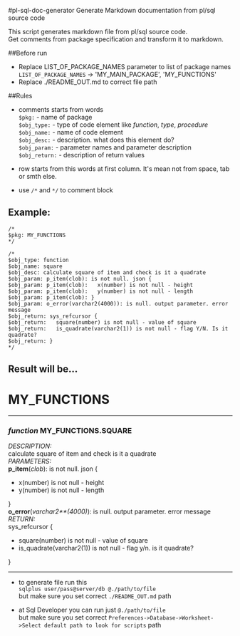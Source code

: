 #pl-sql-doc-generator
Generate Markdown documentation from pl/sql source code

This script generates markdown file from pl/sql source code.  
Get comments from package specification and transform it to markdown.  

##Before run
- Replace LIST_OF_PACKAGE_NAMES parameter to list of package names
`LIST_OF_PACKAGE_NAMES` -> 'MY\_MAIN\_PACKAGE', 'MY\_FUNCTIONS'
- Replace ./README_OUT.md to correct file path

##Rules
- comments starts from words  
`$pkg:` - name of package  
`$obj_type:` - type of code element like _function_, _type_, _procedure_  
`$obj_name:` - name of code element  
`$obj_desc:` - description. what does this element do?  
`$obj_param:` - parameter names and parameter description  
`$obj_return:` - description of return values  

- row starts from this words at first column. It's mean not from space, tab or smth else.  
    

- use `/*` and `*/` to comment block

Example:
---

```
/*  
$pkg: MY_FUNCTIONS  
*/  

/*  
$obj_type: function  
$obj_name: square  
$obj_desc: calculate square of item and check is it a quadrate  
$obj_param: p_item(clob): is not null. json {  
$obj_param: p_item(clob):   x(number) is not null - height
$obj_param: p_item(clob):   y(number) is not null - length
$obj_param: p_item(clob): }  
$obj_param: o_error(varchar2(4000)): is null. output parameter. error message  
$obj_return: sys_refcursor {  
$obj_return:   square(number) is not null - value of square
$obj_return:   is_quadrate(varchar2(1)) is not null - flag Y/N. Is it quadrate?  
$obj_return: }  
*/  
```

Result will be...
---

# MY\_FUNCTIONS
---

### _function_ MY\_FUNCTIONS.SQUARE  
_DESCRIPTION:_  
calculate square of item and check is it a quadrate  
_PARAMETERS:_  
**p\_item**(_clob_): is not null. json {  

  * x(number) is not null - height  
  * y(number) is not null - length  

}  
**o\_error**(_varchar2**(_4000_)_): is null. output parameter. error message  
_RETURN:_  
sys\_refcursor {  

  * square(number) is not null - value of square  
  * is\_quadrate(varchar2(1)) is not null - flag y/n. is it quadrate?  

}  

---

- to generate file run this  
`sqlplus user/pass@server/db @./path/to/file`  
but make sure you set correct `./README_OUT.md` path

- at Sql Developer you can run just `@./path/to/file`  
but make sure you
set correct `Preferences->Database->Worksheet->Select default path to look for scripts` path  

